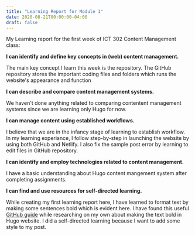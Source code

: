```yaml
---
title: "Learning Report for Module 1"
date: 2020-08-21T00:00:00-04:00
draft: false
---
```


My Learning report for the first week of ICT 302 Content Management class:

**I can identify and define key concepts in (web) content management.**

The main key concept I learn this week is the repository. The GitHub repository stores the important coding files and folders which runs the website's appearance and function   

**I can describe and compare content management systems.**

We haven't done anything related to comparing contentent management systems since we are learning only Hugo for now. 

**I can manage content using established workflows.**

I believe that we are in the infancy stage of learning to establish workflow. In my learning experiance, I follow step-by-step in launching the website by using both GitHub and Netlify. I also fix the sample post error by learning to edit files in GitHub repository.  

**I can identify and employ technologies related to content management.**

I have a basic understanding about Hugo content mangement system after completing assignments. 

**I can find and use resources for self-directed learning.**

While creating my first learning report here, I have learned to format text by making some sentences bold which is evident here. I have found this useful [GitHub guide](https://docs.github.com/en/github/writing-on-github/basic-writing-and-formatting-syntax) while researching on my own about making the text bold in Hugo website. I did a self-directed learning because I want to add some style to my post.  
